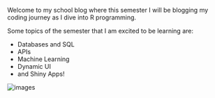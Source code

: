 Welcome to my school blog where this semester I will be blogging my coding journey as I dive into R programming.  

Some topics of the semester that I am excited to be learning are:  
- Databases and SQL  
- APIs  
- Machine Learning  
- Dynamic UI  
- and Shiny Apps!  

![images](https://github.com/jgally/jgally.github.io/assets/142964451/19ed8e1b-6823-4a12-874f-fa476b2c62cc)

